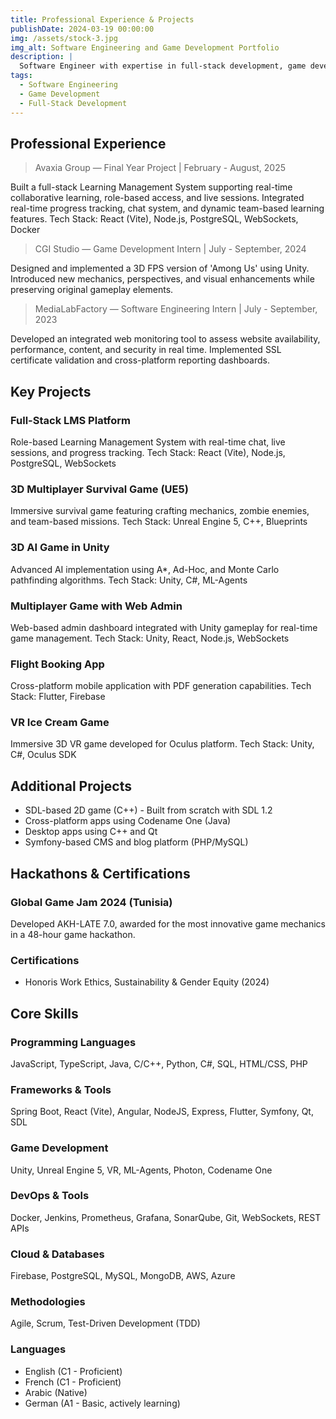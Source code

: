 ```yaml
---
title: Professional Experience & Projects
publishDate: 2024-03-19 00:00:00
img: /assets/stock-3.jpg
img_alt: Software Engineering and Game Development Portfolio
description: |
  Software Engineer with expertise in full-stack development, game development, and modern technologies.
tags:
  - Software Engineering
  - Game Development
  - Full-Stack Development
---
```


## Professional Experience

> Avaxia Group — Final Year Project | February - August, 2025

Built a full-stack Learning Management System supporting real-time collaborative learning, role-based access, and live sessions.
Integrated real-time progress tracking, chat system, and dynamic team-based learning features.
Tech Stack: React (Vite), Node.js, PostgreSQL, WebSockets, Docker

> CGI Studio — Game Development Intern | July - September, 2024

Designed and implemented a 3D FPS version of 'Among Us' using Unity.
Introduced new mechanics, perspectives, and visual enhancements while preserving original gameplay elements.

> MediaLabFactory — Software Engineering Intern | July - September, 2023

Developed an integrated web monitoring tool to assess website availability, performance, content, and security in real time.
Implemented SSL certificate validation and cross-platform reporting dashboards.

## Key Projects

### Full-Stack LMS Platform
Role-based Learning Management System with real-time chat, live sessions, and progress tracking.
Tech Stack: React (Vite), Node.js, PostgreSQL, WebSockets

### 3D Multiplayer Survival Game (UE5)
Immersive survival game featuring crafting mechanics, zombie enemies, and team-based missions.
Tech Stack: Unreal Engine 5, C++, Blueprints

### 3D AI Game in Unity
Advanced AI implementation using A*, Ad-Hoc, and Monte Carlo pathfinding algorithms.
Tech Stack: Unity, C#, ML-Agents

### Multiplayer Game with Web Admin
Web-based admin dashboard integrated with Unity gameplay for real-time game management.
Tech Stack: Unity, React, Node.js, WebSockets

### Flight Booking App
Cross-platform mobile application with PDF generation capabilities.
Tech Stack: Flutter, Firebase

### VR Ice Cream Game
Immersive 3D VR game developed for Oculus platform.
Tech Stack: Unity, C#, Oculus SDK

## Additional Projects

- SDL-based 2D game (C++) - Built from scratch with SDL 1.2
- Cross-platform apps using Codename One (Java)
- Desktop apps using C++ and Qt
- Symfony-based CMS and blog platform (PHP/MySQL)

## Hackathons & Certifications

### Global Game Jam 2024 (Tunisia)
Developed AKH-LATE 7.0, awarded for the most innovative game mechanics in a 48-hour game hackathon.

### Certifications
- Honoris Work Ethics, Sustainability & Gender Equity (2024)

## Core Skills

### Programming Languages
JavaScript, TypeScript, Java, C/C++, Python, C#, SQL, HTML/CSS, PHP

### Frameworks & Tools
Spring Boot, React (Vite), Angular, NodeJS, Express, Flutter, Symfony, Qt, SDL

### Game Development
Unity, Unreal Engine 5, VR, ML-Agents, Photon, Codename One

### DevOps & Tools
Docker, Jenkins, Prometheus, Grafana, SonarQube, Git, WebSockets, REST APIs

### Cloud & Databases
Firebase, PostgreSQL, MySQL, MongoDB, AWS, Azure

### Methodologies
Agile, Scrum, Test-Driven Development (TDD)

### Languages
- English (C1 - Proficient)
- French (C1 - Proficient)
- Arabic (Native)
- German (A1 - Basic, actively learning)

